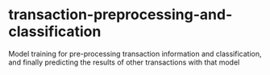# transaction-preprocessing-and-classification
Model training for pre-processing transaction information and classification, and finally predicting the results of other transactions with that model

